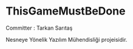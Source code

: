 # ThisGameMustBeDone

Committer : Tarkan Sarıtaş

Nesneye Yönelik Yazılım Mühendisliği projeisidir.

